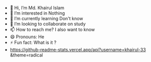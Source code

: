 - 👋 Hi, I’m Md. Khairul Islam
- 👀 I’m interested in Nothing
- 🌱 I’m currently learning Don't know
- 💞️ I’m looking to collaborate on study
- 📫 How to reach me? I also want to know
- 😄 Pronouns: He
- ⚡ Fun fact: What is it ?
- https://github-readme-stats.vercel.app/api?username=khairul-33 &theme=radical

<!---
khairul-33/khairul-33 is a ✨ special ✨ repository because its `README.md` (this file) appears on your GitHub profile.
You can click the Preview link to take a look at your changes.
--->
